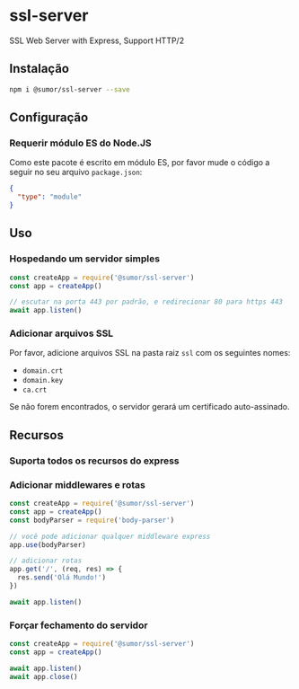 # ssl-server

SSL Web Server with Express, Support HTTP/2

## Instalação

```bash
npm i @sumor/ssl-server --save
```

## Configuração

### Requerir módulo ES do Node.JS

Como este pacote é escrito em módulo ES, por favor mude o código a seguir no seu arquivo `package.json`:

```json
{
  "type": "module"
}
```

## Uso

### Hospedando um servidor simples

```javascript
const createApp = require('@sumor/ssl-server')
const app = createApp()

// escutar na porta 443 por padrão, e redirecionar 80 para https 443
await app.listen()
```

### Adicionar arquivos SSL

Por favor, adicione arquivos SSL na pasta raiz `ssl` com os seguintes nomes:

- `domain.crt`
- `domain.key`
- `ca.crt`

Se não forem encontrados, o servidor gerará um certificado auto-assinado.

## Recursos

### Suporta todos os recursos do express

### Adicionar middlewares e rotas

```javascript
const createApp = require('@sumor/ssl-server')
const app = createApp()
const bodyParser = require('body-parser')

// você pode adicionar qualquer middleware express
app.use(bodyParser)

// adicionar rotas
app.get('/', (req, res) => {
  res.send('Olá Mundo!')
})

await app.listen()
```

### Forçar fechamento do servidor

```javascript
const createApp = require('@sumor/ssl-server')
const app = createApp()

await app.listen()
await app.close()
```
